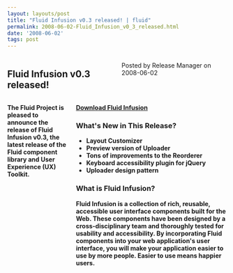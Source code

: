 ```yaml
---
layout: layouts/post
title: "Fluid Infusion v0.3 released! | fluid"
permalink: 2008-06-02-Fluid_Infusion_v0_3_released.html
date: '2008-06-02'
tags: post
---
```

<section class="row">
                <div class="medium-6 columns">
                    <h2 class="fluid-web-emphasized-text">Fluid Infusion v0.3 released!</h2>
                    <p class="fluid-web-news-post-meta">
                        Posted by Release Manager on 2008-06-02
                    </p>
                </div>
                <div class="medium-6 columns">
                    <p><strong>The Fluid Project is pleased to announce the release of Fluid Infusion v0.3, the latest release of the</strong> <strong>Fluid  component library and User Experience (UX) Toolkit.</p>
<p><strong> <a href="https://github.com/fluid-project/infusion">Download Fluid Infusion</a> </strong></p>
<h3>What&#39;s New in This Release?</h3>

<ul>
    <li>Layout Customizer</li>
    <li>Preview version of Uploader</li>
    <li>Tons of improvements to the Reorderer</li>
    <li>Keyboard accessibility plugin for jQuery</li>
    <li>Uploader design pattern</li>
</ul>

<h3>What is Fluid Infusion?</h3>

<p>Fluid Infusion is a collection of rich, reusable, accessible user interface components built for the Web. These components have been designed by a cross-disciplinary team and thoroughly tested for usability and accessibility. By incorporating Fluid components into your web application&#39;s user interface, you will make your application easier to use by more people. Easier to use means happier users.</p>
                </div>
            </section>
